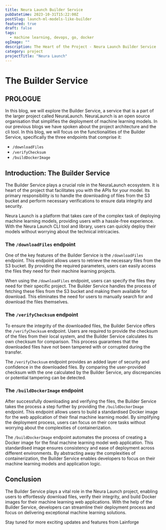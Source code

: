 ```yaml
---
title: Neura Launch Builder Service
pubDatetime: 2023-10-31T15:22:00Z
postSlug: launch-ml-models-like-builder
featured: true
draft: false
tags:
  - machine learning, devops, go, docker
ogImage: ""
description: The Heart of the Project - Neura Launch Builder Service
category: project
projectTitle: "Neura Launch"
---
```


# The Builder Service

## PROLOGUE

In this blog, we will explore the Builder Service, a service that is a part of the larger project called NeuraLaunch. NeuraLaunch is an open source organisation that simplifies the deployment of machine learning models. In our previous blogs we have spoken about the project architecture and the cli tool. In this blog, we will focus on the functionalities of the Builder Service, specifically the three endpoints that comprise it:

- `/downloadFiles`
- `/verifyChecksum`
- `/buildDockerImage`

## Introduction: The Builder Service

The Builder Service plays a crucial role in the NeuraLaunch ecosystem. It is heart of the project that facilitates you with the APIs for your model. Its primary responsibility is to handle the downloading of files from the S3 bucket and perform necessary verifications to ensure data integrity and security.

Neura Launch is a platform that takes care of the complex task of deploying machine learning models, providing users with a hassle-free experience. With the Neura Launch CLI tool and library, users can quickly deploy their models without worrying about the technical intricacies.

### The `/downloadFiles` endpoint

One of the key features of the Builder Service is the `/downloadFiles` endpoint. This endpoint allows users to retrieve the necessary files from the S3 bucket. By providing the required parameters, users can easily access the files they need for their machine learning projects.

When using the `/downloadFiles` endpoint, users can specify the files they need for their specific project. The Builder Service handles the process of fetching these files from the S3 bucket and making them available for download. This eliminates the need for users to manually search for and download the files themselves.

### The `/verifyChecksum` endpoint

To ensure the integrity of the downloaded files, the Builder Service offers the `/verifyChecksum` endpoint. Users are required to provide the checksum of the files from their local system, and the Builder Service calculates its own checksum for comparison. This process guarantees that the downloaded files have not been tampered with or corrupted during the transfer.

The `/verifyChecksum` endpoint provides an added layer of security and confidence in the downloaded files. By comparing the user-provided checksum with the one calculated by the Builder Service, any discrepancies or potential tampering can be detected.

### The `/buildDockerImage` endpoint

After successfully downloading and verifying the files, the Builder Service takes the process a step further by providing the `/buildDockerImage` endpoint. This endpoint allows users to build a standardised Docker image for the web application of their final machine learning model. By simplifying the deployment process, users can focus on their core tasks without worrying about the complexities of containerization.

The `/buildDockerImage` endpoint automates the process of creating a Docker image for the final machine learning model web application. This standardised image ensures consistency and ease of deployment across different environments. By abstracting away the complexities of containerization, the Builder Service enables developers to focus on their machine learning models and application logic.

## Conclusion

The Builder Service plays a vital role in the Neura Launch project, enabling users to effortlessly download files, verify their integrity, and build Docker images for their machine learning web applications. With the help of the Builder Service, developers can streamline their deployment process and focus on delivering exceptional machine learning solutions.

Stay tuned for more exciting updates and features from Lainforge

